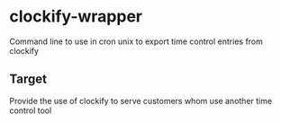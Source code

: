 # clockify-wrapper

Command line to use in cron unix to export time control entries from clockify

## Target

Provide the use of clockify to serve customers whom use another time control tool
